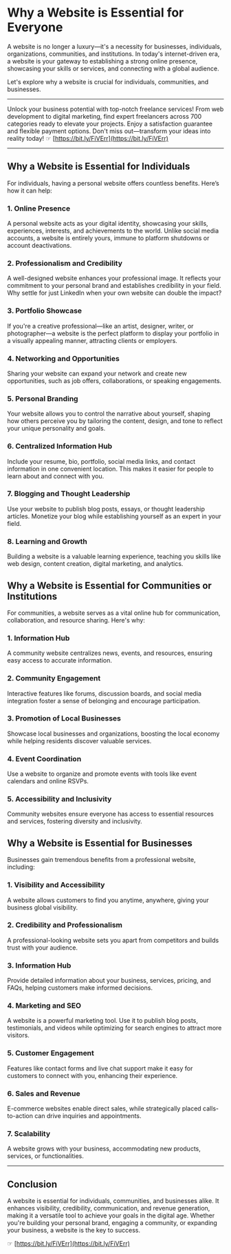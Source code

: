 # Why a Website is Essential for Everyone

A website is no longer a luxury—it's a necessity for businesses, individuals, organizations, communities, and institutions. In today's internet-driven era, a website is your gateway to establishing a strong online presence, showcasing your skills or services, and connecting with a global audience.

Let's explore why a website is crucial for individuals, communities, and businesses.

---

Unlock your business potential with top-notch freelance services! From web development to digital marketing, find expert freelancers across 700 categories ready to elevate your projects. Enjoy a satisfaction guarantee and flexible payment options. Don't miss out—transform your ideas into reality today! ☞ [https://bit.ly/FiVErr](https://bit.ly/FiVErr)

---

## Why a Website is Essential for Individuals

For individuals, having a personal website offers countless benefits. Here’s how it can help:

### 1. Online Presence
A personal website acts as your digital identity, showcasing your skills, experiences, interests, and achievements to the world. Unlike social media accounts, a website is entirely yours, immune to platform shutdowns or account deactivations.

### 2. Professionalism and Credibility
A well-designed website enhances your professional image. It reflects your commitment to your personal brand and establishes credibility in your field. Why settle for just LinkedIn when your own website can double the impact?

### 3. Portfolio Showcase
If you're a creative professional—like an artist, designer, writer, or photographer—a website is the perfect platform to display your portfolio in a visually appealing manner, attracting clients or employers.

### 4. Networking and Opportunities
Sharing your website can expand your network and create new opportunities, such as job offers, collaborations, or speaking engagements.

### 5. Personal Branding
Your website allows you to control the narrative about yourself, shaping how others perceive you by tailoring the content, design, and tone to reflect your unique personality and goals.

### 6. Centralized Information Hub
Include your resume, bio, portfolio, social media links, and contact information in one convenient location. This makes it easier for people to learn about and connect with you.

### 7. Blogging and Thought Leadership
Use your website to publish blog posts, essays, or thought leadership articles. Monetize your blog while establishing yourself as an expert in your field.

### 8. Learning and Growth
Building a website is a valuable learning experience, teaching you skills like web design, content creation, digital marketing, and analytics.

## Why a Website is Essential for Communities or Institutions

For communities, a website serves as a vital online hub for communication, collaboration, and resource sharing. Here's why:

### 1. Information Hub
A community website centralizes news, events, and resources, ensuring easy access to accurate information.

### 2. Community Engagement
Interactive features like forums, discussion boards, and social media integration foster a sense of belonging and encourage participation.

### 3. Promotion of Local Businesses
Showcase local businesses and organizations, boosting the local economy while helping residents discover valuable services.

### 4. Event Coordination
Use a website to organize and promote events with tools like event calendars and online RSVPs.

### 5. Accessibility and Inclusivity
Community websites ensure everyone has access to essential resources and services, fostering diversity and inclusivity.

## Why a Website is Essential for Businesses

Businesses gain tremendous benefits from a professional website, including:

### 1. Visibility and Accessibility
A website allows customers to find you anytime, anywhere, giving your business global visibility.

### 2. Credibility and Professionalism
A professional-looking website sets you apart from competitors and builds trust with your audience.

### 3. Information Hub
Provide detailed information about your business, services, pricing, and FAQs, helping customers make informed decisions.

### 4. Marketing and SEO
A website is a powerful marketing tool. Use it to publish blog posts, testimonials, and videos while optimizing for search engines to attract more visitors.

### 5. Customer Engagement
Features like contact forms and live chat support make it easy for customers to connect with you, enhancing their experience.

### 6. Sales and Revenue
E-commerce websites enable direct sales, while strategically placed calls-to-action can drive inquiries and appointments.

### 7. Scalability
A website grows with your business, accommodating new products, services, or functionalities.

---

## Conclusion

A website is essential for individuals, communities, and businesses alike. It enhances visibility, credibility, communication, and revenue generation, making it a versatile tool to achieve your goals in the digital age. Whether you're building your personal brand, engaging a community, or expanding your business, a website is the key to success.

☞ [https://bit.ly/FiVErr](https://bit.ly/FiVErr)
